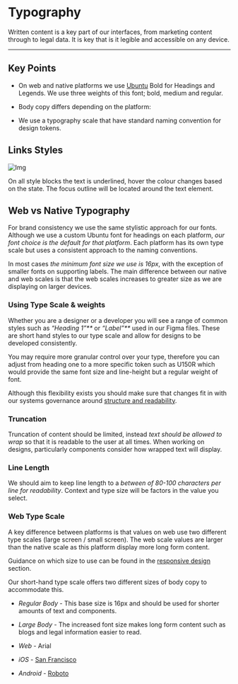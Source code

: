 
# Typography

Written content is a key part of our interfaces, from marketing content through to legal data. It is key that is it legible and accessible on any device.

---

## Key Points

- On web and native platforms we use [Ubuntu](https://fonts.google.com/specimen/Ubuntu?query=ubuntu) Bold for Headings and Legends. We use three weights of this font; bold, medium and regular.

- Body copy differs depending on the platform:

- We use a typography scale that have standard naming convention for design tokens.

## Links Styles

![Img](https://studio-assets.supernova.io/design-systems/16150/7c166847-f5f5-4ecb-851e-90cc17f132bb.png?Expires=1977609600&Policy=eyJTdGF0ZW1lbnQiOlt7IlJlc291cmNlIjoiaHR0cHM6Ly9zdHVkaW8tYXNzZXRzLnN1cGVybm92YS5pby9kZXNpZ24tc3lzdGVtcy8xNjE1MC83YzE2Njg0Ny1mNWY1LTRlY2ItODUxZS05MGNjMTdmMTMyYmIucG5nIiwiQ29uZGl0aW9uIjp7IkRhdGVMZXNzVGhhbiI6eyJBV1M6RXBvY2hUaW1lIjoxOTc3NjA5NjAwfX19XX0_&Signature=R1HNNzX5d3OP~qH57zLgRB1y48uVtXPDQ8rDhEiQPJcLaAKV4AVsCL6vavKMEnAmrIFi09HCfkDtpEE00gl7pQXrhCfyOFlFkHoy1I4F6ppdUn2LiDf7JvHtQWvHKWDStIq4gYqhgnjhq4aaKENNVSlneniH81EL9t-VXnFZrM3QmUkTysDqaKNUdMCmJTW6fmac3Hem6wPCPS8vT0P8NqDIaIU2J4I1qsMLnutkDGbtZNd9SdAC1uLOQ1xM8EjXVfzvYyC0zx8Zt4JkMZtZb4JGkv6zv2s5~14Lsfad27qCZWrpBOaFtih2idDdNNerEx1Rr8WjuNQ6sMYdysEVWA__&Key-Pair-Id=APKAJGK34LCCAUR7N6LA)

On all style blocks the text is underlined, hover the colour changes based on the state. The focus outline will be located around the text element.

## Web vs Native Typography

For brand consistency we use the same stylistic approach for our fonts. Although we use a custom Ubuntu font for headings on each platform, *our font choice is the default for that platform*. Each platform has its own type scale but uses a consistent approach to the naming conventions.

In most cases *the minimum font size we use is 16px*, with the exception of smaller fonts on supporting labels. The main difference between our native and web scales is that the web scales increases to greater size as we are displaying on larger devices.

### Using Type Scale & weights

Whether you are a designer or a developer you will see a range of common styles such as _“Heading 1”**_ or _“Label”**_ used in our Figma files. These are short hand styles to our type scale and allow for designs to be developed consistently.

You may require more granular control over your type, therefore you can adjust from heading one to a more specific token such as U150R which would provide the same font size and line-height but a regular weight of font.

Although this flexibility exists you should make sure that changes fit in with our systems governance around [structure and readability]().

### Truncation

Truncation of content should be limited, instead *text should be allowed to wrap* so that it is readable to the user at all times. When working on designs, particularly components consider how wrapped text will display.

### Line Length

We should aim to keep line length to a *between of 80-100 characters per line for readability*. Context and type size will be factors in the value you select.

### Web Type Scale

A key difference between platforms is that values on web use two different type scales (large screen / small screen). The web scale values are larger than the native scale as this platform display more long form content.

Guidance on which size to use can be found in the [responsive design]() section.

Our short-hand type scale offers two different sizes of body copy to accommodate this.

- *Regular Body* - This base size is 16px and should be used for shorter amounts of text and components.

- *Large Body* - The increased font size makes long form content such as blogs and legal information easier to read.

- *Web* - Arial

- *iOS* - [San Francisco](https://developer.apple.com/fonts/)

- *Android* - [Roboto](https://fonts.google.com/specimen/Roboto?query=Roboto)